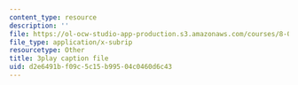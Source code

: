 ```yaml
---
content_type: resource
description: ''
file: https://ol-ocw-studio-app-production.s3.amazonaws.com/courses/8-01sc-classical-mechanics-fall-2016/d2e6491bf09c5c15b99504c0460d6c43_CsHQ35j_1kY.vtt
file_type: application/x-subrip
resourcetype: Other
title: 3play caption file
uid: d2e6491b-f09c-5c15-b995-04c0460d6c43
---
```

